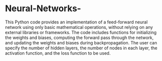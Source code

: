 # Neural-Networks-
This Python code provides an implementation of a feed-forward neural network using only basic mathematical operations, without relying on any external libraries or frameworks. 
The code includes functions for initializing the weights and biases, computing the forward pass through the network, and updating the weights and biases during backpropagation. 
The user can specify the number of hidden layers, the number of nodes in each layer, the activation function, and the loss function to be used.
